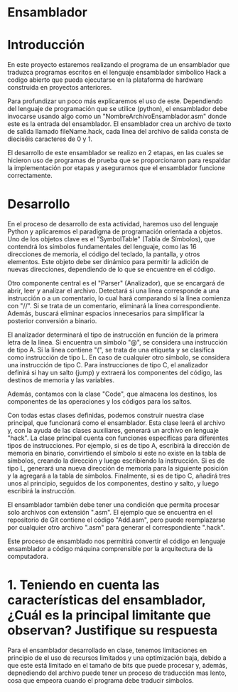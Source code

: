 # Ensamblador

# Introducción

En este proyecto estaremos realizando el programa de un ensamblador que traduzca programas escritos en el lenguaje ensamblador simbolico Hack a codigo abierto que pueda ejecutarse en la plataforma de hardware construida en proyectos anteriores.

Para profundizar un poco más explicaremos el uso de este. Dependiendo del lenguaje de programación que se utilice (python), el ensamblador debe invocarse usando algo como un "NombreArchivoEnsamblador.asm" donde este es la entrada del ensamblador. El ensamblador crea un archivo de texto de salida llamado fileName.hack, cada linea del archivo de salida consta de dieciséis caracteres de 0 y 1.

El desarrollo de este ensamblador se realizo en 2 etapas, en las cuales se hicieron uso de programas de prueba que se proporcionaron para respaldar la implementación por etapas y asegurarnos que el ensamblador funcione correctamente.

# Desarrollo

En el proceso de desarrollo de esta actividad, haremos uso del lenguaje Python y aplicaremos el paradigma de programación orientada a objetos. Uno de los objetos clave es el "SymbolTable" (Tabla de Símbolos), que contendrá los símbolos fundamentales del lenguaje, como las 16 direcciones de memoria, el código del teclado, la pantalla, y otros elementos. Este objeto debe ser dinámico para permitir la adición de nuevas direcciones, dependiendo de lo que se encuentre en el código.

Otro componente central es el "Parser" (Analizador), que se encargará de abrir, leer y analizar el archivo. Detectará si una línea corresponde a una instrucción o a un comentario, lo cual hará comparando si la línea comienza con "//". Si se trata de un comentario, eliminará la línea correspondiente. Además, buscará eliminar espacios innecesarios para simplificar la posterior conversión a binario.

El analizador determinará el tipo de instrucción en función de la primera letra de la línea. Si encuentra un símbolo "@", se considera una instrucción de tipo A. Si la línea contiene "(", se trata de una etiqueta y se clasifica como instrucción de tipo L. En caso de cualquier otro símbolo, se considera una instrucción de tipo C. Para instrucciones de tipo C, el analizador definirá si hay un salto (jump) y extraerá los componentes del código, las destinos de memoria y las variables.

Además, contamos con la clase "Code", que almacena los destinos, los componentes de las operaciones y los códigos para los saltos.

Con todas estas clases definidas, podemos construir nuestra clase principal, que funcionará como el ensamblador. Esta clase leerá el archivo y, con la ayuda de las clases auxiliares, generará un archivo en lenguaje "hack". La clase principal cuenta con funciones específicas para diferentes tipos de instrucciones. Por ejemplo, si es de tipo A, escribirá la dirección de memoria en binario, convirtiendo el símbolo si este no existe en la tabla de símbolos, creando la dirección y luego escribiendo la instrucción. Si es de tipo L, generará una nueva dirección de memoria para la siguiente posición y la agregará a la tabla de símbolos. Finalmente, si es de tipo C, añadirá tres unos al principio, seguidos de los componentes, destino y salto, y luego escribirá la instrucción.

El ensamblador también debe tener una condición que permita procesar solo archivos con extensión ".asm". El ejemplo que se encuentra en el repositorio de Git contiene el código "Add.asm", pero puede reemplazarse por cualquier otro archivo ".asm" para generar el correspondiente ".hack".

Este proceso de ensamblado nos permitirá convertir el código en lenguaje ensamblador a código máquina comprensible por la arquitectura de la computadora.

# 1. Teniendo en cuenta las características del ensamblador, ¿Cuál es la principal limitante que observan? Justifique su respuesta

Para el ensamblador desarrollado en clase, tenemos limitaciones en principio de el uso de recursos limitados y una optimización baja, debido a que este está limitado en el tamaño de bits que puede procesar y, además, depnediendo del archivo puede tener un proceso de traducción mas lento, cosa que empeora cuando el programa debe traducir simbolos.
